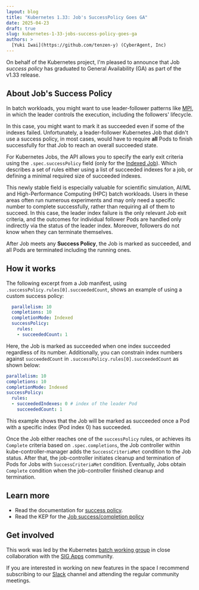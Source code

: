 ```yaml
---
layout: blog
title: "Kubernetes 1.33: Job's SuccessPolicy Goes GA"
date: 2025-04-23
draft: true
slug: kubernetes-1-33-jobs-success-policy-goes-ga
authors: >
  [Yuki Iwai](https://github.com/tenzen-y) (CyberAgent, Inc)
---
```


On behalf of the Kubernetes project, I'm pleased to announce that Job _success policy_ has graduated to General Availability (GA) as part of the v1.33 release.

## About Job's Success Policy

In batch workloads, you might want to use leader-follower patterns like [MPI](https://en.wikipedia.org/wiki/Message_Passing_Interface),
in which the leader controls the execution, including the followers' lifecycle.

In this case, you might want to mark it as succeeded
even if some of the indexes failed. Unfortunately, a leader-follower Kubernetes Job that didn't use a success policy, in most cases, would have to require **all** Pods to finish successfully
for that Job to reach an overall succeeded state.

For Kubernetes Jobs, the API allows you to specify the early exit criteria using the `.spec.successPolicy`
field (only for the [Indexed Job](/docs/concept/workloads/controllers/job/#completion-mode)). 
Which describes a set of rules either using a list of succeeded indexes for a job, or defining a minimal required size of succeeded indexes. 

This newly stable field is especially valuable for scientific simulation, AI/ML and High-Performance Computing (HPC) batch workloads.
Users in these areas often run numerous experiments and may only need a specific number to complete successfully, rather than requiring all of them to succeed. 
In this case, the leader index failure is the only relevant Job exit criteria, and the outcomes for individual follower Pods are handled
only indirectly via the status of the leader index.
Moreover, followers do not know when they can terminate themselves.

After Job meets any __Success Policy__, the Job is marked as succeeded, and all Pods are terminated including the running ones.

## How it works

The following excerpt from a Job manifest, using `.successPolicy.rules[0].succeededCount`, shows an example of
using a custom success policy:

```yaml
  parallelism: 10
  completions: 10
  completionMode: Indexed
  successPolicy:
    rules:
    - succeededCount: 1
```

Here, the Job is marked as succeeded when one index succeeded regardless of its number.
Additionally, you can constrain index numbers against `succeededCount` in `.successPolicy.rules[0].succeededCount`
as shown below:

```yaml
parallelism: 10
completions: 10
completionMode: Indexed
successPolicy:
  rules:
  - succeededIndexes: 0 # index of the leader Pod
    succeededCount: 1
```

This example shows that the Job will be marked as succeeded once a Pod with a specific index (Pod index 0) has succeeded.

Once the Job either reaches one of the `successPolicy` rules, or achieves its `Complete` criteria based on `.spec.completions`,
the Job controller within kube-controller-manager adds the `SuccessCriteriaMet` condition to the Job status.
After that, the job-controller initiates cleanup and termination of Pods for Jobs with `SuccessCriteriaMet` condition.
Eventually, Jobs obtain `Complete` condition when the job-controller finished cleanup and termination.

## Learn more

- Read the documentation for
  [success policy](/docs/concepts/workloads/controllers/job/#success-policy).
- Read the KEP for the [Job success/completion policy](https://github.com/kubernetes/enhancements/tree/master/keps/sig-apps/3998-job-success-completion-policy)

## Get involved

This work was led by the Kubernetes
[batch working group](https://github.com/kubernetes/community/tree/master/wg-batch)
in close collaboration with the
[SIG Apps](https://github.com/kubernetes/community/tree/master/sig-apps) community.

If you are interested in working on new features in the space I recommend
subscribing to our [Slack](https://kubernetes.slack.com/messages/wg-batch)
channel and attending the regular community meetings.
